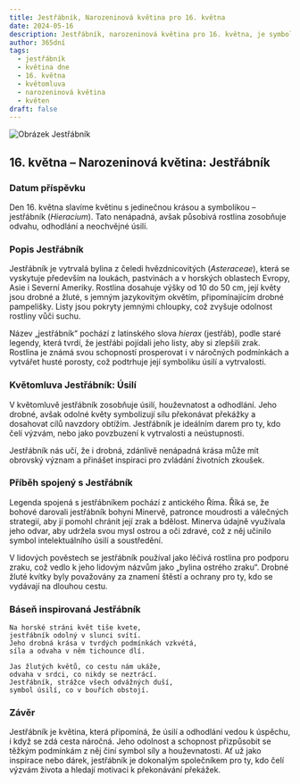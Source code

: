 ```yaml
---
title: Jestřábník, Narozeninová květina pro 16. května
date: 2024-05-16
description: Jestřábník, narozeninová květina pro 16. května, je symbolem Úsilí. Objevte její jedinečný význam, fascinující příběhy a poezii, která oslavuje její krásu.
author: 365dní
tags:
  - jestřábník
  - květina dne
  - 16. května
  - květomluva
  - narozeninová květina
  - květen
draft: false
---
```


![Obrázek Jestřábník](https://cdn.pixabay.com/photo/2013/08/30/10/53/alpine-hawkweed-177284_640.jpg#center)


## 16. května – Narozeninová květina: Jestřábník

### Datum příspěvku

Den 16. května slavíme květinu s jedinečnou krásou a symbolikou – jestřábník (_Hieracium_). Tato nenápadná, avšak působivá rostlina zosobňuje odvahu, odhodlání a neochvějné úsilí.

### Popis Jestřábník

Jestřábník je vytrvalá bylina z čeledi hvězdnicovitých (_Asteraceae_), která se vyskytuje především na loukách, pastvinách a v horských oblastech Evropy, Asie i Severní Ameriky. Rostlina dosahuje výšky od 10 do 50 cm, její květy jsou drobné a žluté, s jemným jazykovitým okvětím, připomínajícím drobné pampelišky. Listy jsou pokryty jemnými chloupky, což zvyšuje odolnost rostliny vůči suchu.

Název „jestřábník“ pochází z latinského slova _hierax_ (jestřáb), podle staré legendy, která tvrdí, že jestřábi pojídali jeho listy, aby si zlepšili zrak. Rostlina je známá svou schopností prosperovat i v náročných podmínkách a vytvářet husté porosty, což podtrhuje její symboliku úsilí a vytrvalosti.

### Květomluva Jestřábník: Úsilí

V květomluvě jestřábník zosobňuje úsilí, houževnatost a odhodlání. Jeho drobné, avšak odolné květy symbolizují sílu překonávat překážky a dosahovat cílů navzdory obtížím. Jestřábník je ideálním darem pro ty, kdo čelí výzvám, nebo jako povzbuzení k vytrvalosti a neústupnosti.

Jestřábník nás učí, že i drobná, zdánlivě nenápadná krása může mít obrovský význam a přinášet inspiraci pro zvládání životních zkoušek.

### Příběh spojený s Jestřábník

Legenda spojená s jestřábníkem pochází z antického Říma. Říká se, že bohové darovali jestřábník bohyni Minervě, patronce moudrosti a válečných strategií, aby jí pomohl chránit její zrak a bdělost. Minerva údajně využívala jeho odvar, aby udržela svou mysl ostrou a oči zdravé, což z něj učinilo symbol intelektuálního úsilí a soustředění.

V lidových pověstech se jestřábník používal jako léčivá rostlina pro podporu zraku, což vedlo k jeho lidovým názvům jako „bylina ostrého zraku“. Drobné žluté kvítky byly považovány za znamení štěstí a ochrany pro ty, kdo se vydávají na dlouhou cestu.

### Báseň inspirovaná Jestřábník

```
Na horské stráni květ tiše kvete,  
jestřábník odolný v slunci svítí.  
Jeho drobná krása v tvrdých podmínkách vzkvétá,  
síla a odvaha v něm tichounce dlí.

Jas žlutých květů, co cestu nám ukáže,  
odvaha v srdci, co nikdy se neztrácí.  
Jestřábník, strážce všech odvážných duší,  
symbol úsilí, co v bouřích obstojí.  
```

### Závěr

Jestřábník je květina, která připomíná, že úsilí a odhodlání vedou k úspěchu, i když se zdá cesta náročná. Jeho odolnost a schopnost přizpůsobit se těžkým podmínkám z něj činí symbol síly a houževnatosti. Ať už jako inspirace nebo dárek, jestřábník je dokonalým společníkem pro ty, kdo čelí výzvám života a hledají motivaci k překonávání překážek.